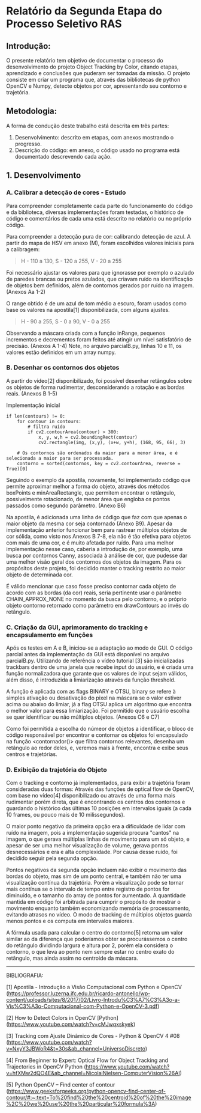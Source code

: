 # Relatório da Segunda Etapa do Processo Seletivo RAS

## Introdução:

O presente relatório tem objetivo de documentar o processo do desenvolvimento do projeto Object Tracking by Color, citando etapas, aprendizado e conclusões que puderam ser tomadas da missão. O projeto consiste em criar um programa que, através das bibliotecas de python OpenCV e Numpy, detecte objetos por cor, apresentando seu contorno e trajetória.

## Metodologia:

A forma de condução deste trabalho está descrita em três partes:
1. Desenvolvimento: descrito em etapas, com anexos mostrando o progresso.
2. Descrição do código: em anexo, o código usado no programa está documentado descrevendo cada ação.

## 1. Desenvolvimento
### A. Calibrar a detecção de cores - Estudo
Para compreender completamente cada parte do funcionamento do código e da biblioteca, diversas implementações foram testadas, o histórico de código e comentários de cada uma está descrito no relatório ou no próprio código.

Para compreender a detecção pura de cor: calibrando detecção de azul.
A partir do mapa de HSV em anexo (M), foram escolhidos valores iniciais para a calibragem: 
> H - 110 a 130, S - 120 a 255, V - 20 a 255

Foi necessário ajustar os valores para que ignorasse por exemplo o azulado de paredes brancas ou pretos azulados, que criavam ruído na identificação de objetos bem definidos, além de contornos gerados por ruído na imagem. (Anexos Aa 1-2)

O range obtido é de um azul de tom médio a escuro, foram usados como base os valores na apostila[1] disponibilizada, com alguns ajustes. 
> H - 90 a 255, S - 0 a 90, V - 0 a 255

Observando a máscara criada com a função inRange, pequenos incrementos e decrementos foram feitos até atingir um nível satisfatório de precisão. (Anexos A 1-4) Note, no arquivo parcialB.py, linhas 10 e 11, os valores estão definidos em um array numpy.

### B. Desenhar os contornos dos objetos
A partir do vídeo[2] disponibilizado, foi possível desenhar retângulos sobre os objetos de forma rudimentar, desconsiderando a rotação e as bordas reais. (Anexos B 1-5)

Implementação inicial

```
if len(contours) != 0:
    for contour in contours:
        # filtra ruído
        if cv2.contourArea(contour) > 300:
            x, y, w,h = cv2.boundingRect(contour)
            cv2.rectangle(img, (x,y), (x+w, y+h), (168, 95, 66), 3)
    
    # Os contornos são ordenados da maior para a menor área, e é selecionada a maior para ser processada.
    contorno = sorted(contornos, key = cv2.contourArea, reverse = True)[0]
```


Seguindo o exemplo da apostila, novamente, foi implementado código que permite aproximar melhor a forma do objeto, através dos métodos boxPoints e minAreaRectangle, que permitem encontrar o retângulo, possivelmente rotacionado, de menor área que engloba os pontos passados como segundo parâmetro. (Anexo B6)

Na apostila, é adicionada uma linha de código que faz com que apenas o maior objeto da mesma cor seja contornado (Anexo B9). Apesar da  implementação anterior funcionar bem para rastrear múltiplos objetos de cor sólida, como visto nos Anexos B 7-8, ela não é tão efetiva para objetos com mais de uma cor, e é muito afetada por ruído. Para uma melhor implementação nesse caso, caberia a introdução de, por exemplo, uma busca por contornos Canny, associada à análise de cor, que pudesse dar uma melhor visão geral dos contornos dos objetos da imagem. Para os propósitos deste projeto, foi decidido manter o tracking restrito ao maior objeto de determinada cor.

É válido mencionar que caso fosse preciso contornar cada objeto de acordo com as bordas (da cor) reais, seria pertinente usar o parâmetro CHAIN_APPROX_NONE no momento da busca pelo contorno, e o próprio objeto contorno retornado como parâmetro em drawContours ao invés do retângulo. 


### C. Criação da GUI, aprimoramento do tracking e encapsulamento em funções

Após os testes em A e B, iniciou-se a adaptação ao modo de GUI. O código parcial antes da implementação da GUI está disponível no arquivo parcialB.py.
Utilizando de referência o vídeo tutorial [3] são inicializadas trackbars dentro de uma janela que recebe input do usuário, e é criada uma função normalizadora que garante que os valores de input sejam válidos, além disso, é introduzida a limiarização através da função threshold. 

A função é aplicada com as flags BINARY e OTSU, binary se refere à simples ativação ou desativação do pixel na máscara se o valor estiver acima ou abaixo do limiar, já a flag OTSU aplica um algoritmo que encontra o melhor valor para essa limiarização. 
Foi permitido que o usuário escolha se quer identificar ou não múltiplos objetos. (Anexos C6 e C7)

Como foi permitida a escolha do númeor de objetos a identificar, o bloco de código responsável por encontrar e contornar os objetos foi encapsulado na função <contornador()> que filtra contornos relevantes, desenha um retângulo ao redor deles, e, veremos mais à frente, encontra e exibe seus centros e trajetórias.

### D. Exibição da trajetória do Objeto
Com o tracking e contorno já implementados, para exibir a trajetória foram consideradas duas formas:
Através das funções de optical flow de OpenCV, com base no vídeo[4] disponibilizado ou através de uma forma mais rudimentar porém direta, que é encontrando os centros dos contornos e guardando o histórico das últimas 10 posições em intervalos iguais (a cada 10 frames, ou pouco mais de 10 milissegundos).

O maior ponto negativo da primeira opção era a dificuldade de lidar com ruído na imagem, pois a implementação sugerida procura "cantos" na imagem, o que gerava múltiplas linhas de movimento para um só objeto, e apesar de ser uma melhor visualização de volume, gerava pontos desnecessários e era e alta complexidade. Por causa desse ruído, foi decidido seguir pela segunda opção.

Pontos negativos da segunda opção incluem não exibir o movimento das bordas do objeto, mas sim de um ponto central, e também não ter uma visualização contínua da trajetória. Porém a visualização pode se tornar mais contínua se o intervalo de tempo entre registro de pontos for diminuído, e o tamanho do array de pontos for aumentado. A quantidade mantida em código foi arbitrada para cumprir o propósito de mostrar o movimento enquanto também economizando memória de processamento, evitando atrasos no vídeo. O modo de tracking de múltiplos objetos guarda menos pontos e os computa em intervalos maiores.

A fórmula usada para calcular o centro do contorno[5] retorna um valor similar ao da diferença que poderíamos obter se procurássemos o centro do retângulo dividindo largura e altura por 2, porém ela considera o contorno, o que leva ao ponto nem sempre estar no centro exato do retângulo, mas ainda assim no centroide da máscara.



--------
BIBLIOGRAFIA:

[1] Apostila - Introdução a Visão Computacional com Python e OpenCV (https://professor.luzerna.ifc.edu.br/ricardo-antonello/wp-content/uploads/sites/8/2017/02/Livro-Introdu%C3%A7%C3%A3o-a-Vis%C3%A3o-Computacional-com-Python-e-OpenCV-3.pdf)

[2] How to Detect Colors in OpenCV [Python] (https://www.youtube.com/watch?v=cMJwqxskyek)

[3] Tracking com Ajuste Dinâmico de Cores - Python & OpenCV 4 #08 (https://www.youtube.com/watch?v=NxyY3JBWoR4&t=30s&ab_channel=UniversoDiscreto)

[4] From Beginner to Expert: Optical Flow for Object Tracking and Trajectories in OpenCV Python (https://www.youtube.com/watch?v=hfXMw2dQO4E&ab_channel=NicolaiNielsen-ComputerVision%26AI)

[5] Python OpenCV – Find center of contour (https://www.geeksforgeeks.org/python-opencv-find-center-of-contour/#:~:text=To%20find%20the%20centroid%20of%20the%20image%2C%20we%20use%20the%20particular%20formula%3A)